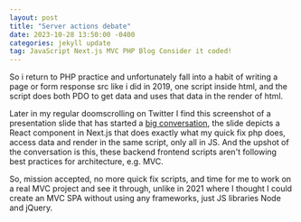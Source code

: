 ```yaml
---
layout: post
title: "Server actions debate"
date: 2023-10-28 13:50:00 -0400
categories: jekyll update
tag: JavaScript Next.js MVC PHP Blog Consider it coded!
---
```

So i return to PHP practice and unfortunately fall into a habit of writing a page or form response src like i did in 2019, one script inside html, and the script does both PDO to get data and uses that data in the render of html. 

Later in my regular doomscrolling on Twitter I find this screenshot of a presentation slide that has started a [big conversation](https://x.com/AdamRackis/status/1717607565260124613?s=20), the slide depicts a React component in Next.js that does exactly what my quick fix php does, access data and render in the same script, only all in JS. And the upshot of the conversation is this, these backend frontend scripts aren't following best practices for architecture, e.g. MVC.

So, mission accepted, no more quick fix scripts, and time for me to work on a real MVC project and see it through, unlike in 2021 where I thought I could create an MVC SPA without using any frameworks, just JS libraries Node and jQuery.
